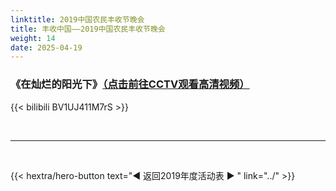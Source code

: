 ```yaml
---
linktitle: 2019中国农民丰收节晚会
title: 丰收中国——2019中国农民丰收节晚会
weight: 14
date: 2025-04-19
---
```


### 《在灿烂的阳光下》[（点击前往CCTV观看高清视频）](https://tv.cctv.com/2019/09/23/VIDEVotxOaYy5KvLfxOiz4pk190923.shtml)

{{< bilibili BV1UJ411M7rS >}}


<br>
<hr>
<br>

{{< hextra/hero-button text="◀ 返回2019年度活动表 ▶ " link="../" >}}

